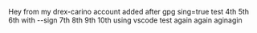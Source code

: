 Hey from my drex-carino account
    added after gpg
    sing=true test
    4th
    5th
    6th with --sign
    7th
    8th
    9th
    10th
    using vscode
    test again
    again
    aginagin